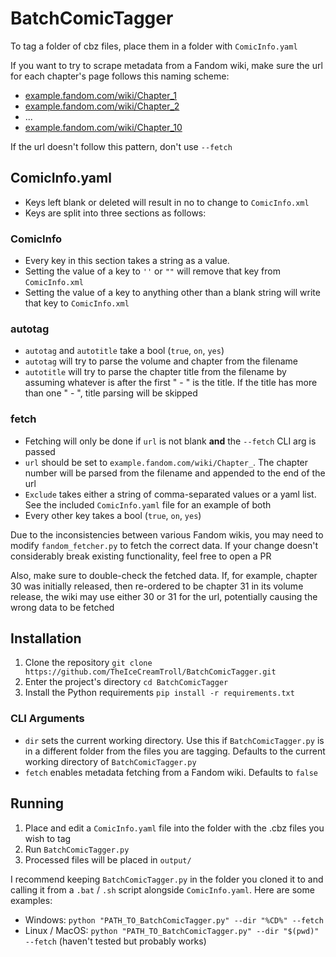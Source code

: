 # BatchComicTagger

To tag a folder of cbz files, place them in a folder with `ComicInfo.yaml`

If you want to try to scrape metadata from a Fandom wiki, make sure the url for each chapter's page follows this naming
scheme:
 - [example.fandom.com/wiki/Chapter_1]()
 - [example.fandom.com/wiki/Chapter_2]()
 - ...
 - [example.fandom.com/wiki/Chapter_10]()

If the url doesn't follow this pattern, don't use `--fetch`

## ComicInfo.yaml
 - Keys left blank or deleted will result in no to change to `ComicInfo.xml`
 - Keys are split into three sections as follows:
### ComicInfo
 - Every key in this section takes a string as a value. 
 - Setting the value of a key to `''` or `""` will remove that key from `ComicInfo.xml`
 - Setting the value of a key to anything other than a blank string will write that key to `ComicInfo.xml`
### autotag
 - `autotag` and `autotitle` take a bool (`true`, `on`, `yes`)
 - `autotag` will try to parse the volume and chapter from the filename
 - `autotitle` will try to parse the chapter title from the filename by assuming whatever is after the first " - " is the title. If the title has more than one " - ", title parsing will be skipped
### fetch
 - Fetching will only be done if `url` is not blank **and** the `--fetch` CLI arg is passed
 - `url` should be set to `example.fandom.com/wiki/Chapter_`. The chapter number will be parsed from the filename and appended to the end of the url
 - `Exclude` takes either a string of comma-separated values or a yaml list. See the included `ComicInfo.yaml` file for an example of both
 - Every other key takes a bool (`true`, `on`, `yes`)

Due to the inconsistencies between various Fandom wikis, you may need to modify `fandom_fetcher.py` to fetch the correct data. If your change doesn't considerably break existing functionality, feel free to open a PR

Also, make sure to double-check the fetched data. If, for example, chapter 30 was initially released, then re-ordered to be chapter 31 in its volume release, the wiki may use either 30 or 31 for the url, potentially causing the wrong data to be fetched

## Installation
 1. Clone the repository `git clone https://github.com/TheIceCreamTroll/BatchComicTagger.git`
 2. Enter the project's directory `cd BatchComicTagger`
 3. Install the Python requirements `pip install -r requirements.txt`

### CLI Arguments
 - `dir` sets the current working directory. Use this if `BatchComicTagger.py` is in a different folder from the files you are tagging. Defaults to the current working directory of `BatchComicTagger.py`
 - `fetch` enables metadata fetching from a Fandom wiki. Defaults to `false`

## Running
1. Place and edit a `ComicInfo.yaml` file into the folder with the .cbz files you wish to tag
2. Run `BatchComicTagger.py`
3. Processed files will be placed in `output/`

I recommend keeping `BatchComicTagger.py` in the folder you cloned it to and calling it from a `.bat` / `.sh` script alongside `ComicInfo.yaml`. Here are some examples:
 - Windows: `python "PATH_TO_BatchComicTagger.py" --dir "%CD%" --fetch`
 - Linux / MacOS: `python "PATH_TO_BatchComicTagger.py" --dir "$(pwd)" --fetch` (haven't tested but probably works)
